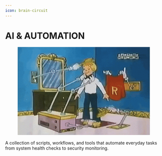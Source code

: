 ```yaml
---
icon: brain-circuit
---
```


# AI & AUTOMATION

<figure><img src="../../.gitbook/assets/Grooming Get Ready GIF by MANGOTEETH.gif" alt=""><figcaption></figcaption></figure>

A collection of scripts, workflows, and tools that automate everyday tasks from system health checks to security monitoring.
